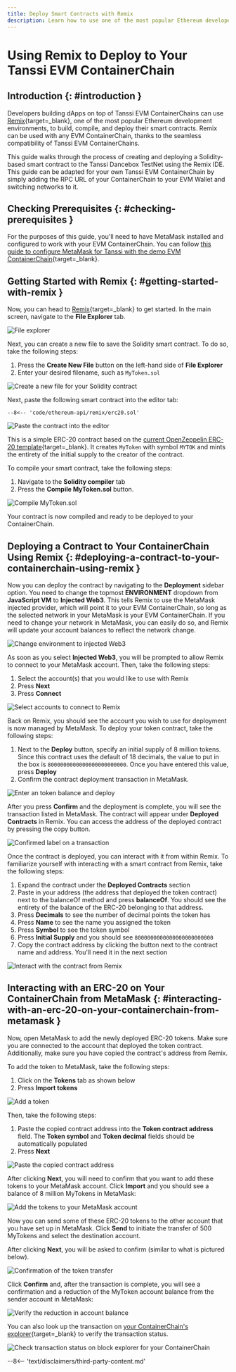 ```yaml
---
title: Deploy Smart Contracts with Remix
description: Learn how to use one of the most popular Ethereum developer tools, the Remix IDE, to interact with your Tanssi EVM ContainerChain.
---
```


# Using Remix to Deploy to Your Tanssi EVM ContainerChain

## Introduction {: #introduction }

Developers building dApps on top of Tanssi EVM ContainerChains can use [Remix](https://remix.ethereum.org/){target=\_blank}, one of the most popular Ethereum development environments, to build, compile, and deploy their smart contracts. Remix can be used with any EVM ContainerChain, thanks to the seamless compatibility of Tanssi EVM ContainerChains.

This guide walks through the process of creating and deploying a Solidity-based smart contract to the Tanssi Dancebox TestNet using the Remix IDE. This guide can be adapted for your own Tanssi EVM ContainerChain by simply adding the RPC URL of your ContainerChain to your EVM Wallet and switching networks to it.

## Checking Prerequisites {: #checking-prerequisites }

For the purposes of this guide, you'll need to have MetaMask installed and configured to work with your EVM ContainerChain. You can follow [this guide to configure MetaMask for Tanssi with the demo EVM ContainerChain](/builders/interact/ethereum-api/wallets/metamask/){target=\_blank}.

## Getting Started with Remix {: #getting-started-with-remix }

Now, you can head to [Remix](https://remix.ethereum.org/){target=\_blank} to get started. In the main screen, navigate to the **File Explorer** tab.

![File explorer](/images/builders/interact/ethereum-api/dev-environments/remix/remix-1.png)

Next, you can create a new file to save the Solidity smart contract. To do so, take the following steps:

1. Press the **Create New File** button on the left-hand side of **File Explorer**
2. Enter your desired filename, such as `MyToken.sol`

![Create a new file for your Solidity contract](/images/builders/interact/ethereum-api/dev-environments/remix/remix-2.png)

Next, paste the following smart contract into the editor tab:

```solidity
--8<-- 'code/ethereum-api/remix/erc20.sol'
```

![Paste the contract into the editor](/images/builders/interact/ethereum-api/dev-environments/remix/remix-3.png)

This is a simple ERC-20 contract based on the [current OpenZeppelin ERC-20 template](https://github.com/OpenZeppelin/openzeppelin-contracts/blob/master/contracts/token/ERC20/ERC20.sol){target=\_blank}. It creates `MyToken` with symbol `MYTOK` and mints the entirety of the initial supply to the creator of the contract.

To compile your smart contract, take the following steps:

1. Navigate to the **Solidity compiler** tab
2. Press the **Compile MyToken.sol** button.

![Compile MyToken.sol](/images/builders/interact/ethereum-api/dev-environments/remix/remix-4.png)

Your contract is now compiled and ready to be deployed to your ContainerChain.

## Deploying a Contract to Your ContainerChain Using Remix {: #deploying-a-contract-to-your-containerchain-using-remix }

Now you can deploy the contract by navigating to the **Deployment** sidebar option. You need to change the topmost **ENVIRONMENT** dropdown from **JavaScript VM** to **Injected Web3**. This tells Remix to use the MetaMask injected provider, which will point it to your EVM ContainerChain, so long as the selected network in your MetaMask is your EVM ContainerChain. If you need to change your network in MetaMask, you can easily do so, and Remix will update your account balances to reflect the network change.

![Change environment to injected Web3](/images/builders/interact/ethereum-api/dev-environments/remix/remix-5.png)

As soon as you select **Injected Web3**, you will be prompted to allow Remix to connect to your MetaMask account. Then, take the following steps:

1. Select the account(s) that you would like to use with Remix
2. Press **Next**
3. Press **Connect**

![Select accounts to connect to Remix](/images/builders/interact/ethereum-api/dev-environments/remix/remix-6.png)

Back on Remix, you should see the account you wish to use for deployment is now managed by MetaMask. To deploy your token contract, take the following steps:

1. Next to the **Deploy** button, specify an initial supply of 8 million tokens. Since this contract uses the default of 18 decimals, the value to put in the box is `8000000000000000000000000`. Once you have entered this value, press **Deploy**
2. Confirm the contract deployment transaction in MetaMask.

![Enter an token balance and deploy](/images/builders/interact/ethereum-api/dev-environments/remix/remix-7.png)

After you press **Confirm** and the deployment is complete, you will see the transaction listed in MetaMask. The contract will appear under **Deployed Contracts** in Remix. You can access the address of the deployed contract by pressing the copy button.

![Confirmed label on a transaction](/images/builders/interact/ethereum-api/dev-environments/remix/remix-8.png)

Once the contract is deployed, you can interact with it from within Remix. To familiarize yourself with interacting with a smart contract from Remix, take the following steps:

1. Expand the contract under the **Deployed Contracts** section
2. Paste in your address (the address that deployed the token contract) next to the balanceOf method and press **balanceOf**. You should see the entirety of the balance of the ERC-20 belonging to that address.
3. Press **Decimals** to see the number of decimal points the token has
4. Press **Name** to see the name you assigned the token
5. Press **Symbol** to see the token symbol
6. Press **Initial Supply** and you should see `8000000000000000000000000`
7. Copy the contract address by clicking the button next to the contract name and address. You'll need it in the next section

![Interact with the contract from Remix](/images/builders/interact/ethereum-api/dev-environments/remix/remix-9.png)

## Interacting with an ERC-20 on Your ContainerChain from MetaMask {: #interacting-with-an-erc-20-on-your-containerchain-from-metamask }

Now, open MetaMask to add the newly deployed ERC-20 tokens. Make sure you are connected to the account that deployed the token contract. Additionally, make sure you have copied the contract's address from Remix.

To add the token to MetaMask, take the following steps:

1. Click on the **Tokens** tab as shown below
2. Press **Import tokens**

![Add a token](/images/builders/interact/ethereum-api/dev-environments/remix/remix-10.png)

Then, take the following steps:

1. Paste the copied contract address into the **Token contract address** field. The **Token symbol** and **Token decimal** fields should be automatically populated
2. Press **Next**

![Paste the copied contract address](/images/builders/interact/ethereum-api/dev-environments/remix/remix-11.png)

After clicking **Next**, you will need to confirm that you want to add these tokens to your MetaMask account. Click **Import** and you should see a balance of 8 million MyTokens in MetaMask:

![Add the tokens to your MetaMask account](/images/builders/interact/ethereum-api/dev-environments/remix/remix-12.png)

Now you can send some of these ERC-20 tokens to the other account that you have set up in MetaMask. Click **Send** to initiate the transfer of 500 MyTokens and select the destination account.

After clicking **Next**, you will be asked to confirm (similar to what is pictured below).

![Confirmation of the token transfer](/images/builders/interact/ethereum-api/dev-environments/remix/remix-13.png)

Click **Confirm** and, after the transaction is complete, you will see a confirmation and a reduction of the MyToken account balance from the sender account in MetaMask:

![Verify the reduction in account balance](/images/builders/interact/ethereum-api/dev-environments/remix/remix-14.png)

You can also look up the transaction on [your ContainerChain's explorer](https://tanssi-evmexplorer.netlify.app/){target=\_blank} to verify the transaction status.

![Check transaction status on block explorer for your ContainerChain](/images/builders/interact/ethereum-api/dev-environments/remix/remix-15.png)

--8<-- 'text/disclaimers/third-party-content.md'
